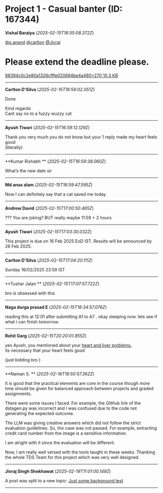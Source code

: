 # Project 1 - Casual banter (ID: 167344)

**Vishal Baraiya** (_2025-02-15T16:55:08.372Z_)

[@s.anand](/u/s.anand) [@carlton](/u/carlton) [@Jivraj](/u/jivraj)

# Please extend the deadline please.

[88394c0c2e80a1326cfffe020684be4a480×270 10.3 KB](https://europe1.discourse-cdn.com/flex013/uploads/iitm/original/3X/7/7/7742d688f4b033b15ac1a4af0c1f2eda19c31093.jpeg "88394c0c2e80a1326cfffe020684be4a")

---

**Carlton D'Silva** (_2025-02-15T16:56:02.051Z_)

Done 

Kind regards  
Cant say no to a fuzzy wuzzy cat

---

**Ayush Tiwari** (_2025-02-15T16:59:12.129Z_)

Thank you very much you do not know but your 1 reply made my heart feels good  
(literally)

---

**Kumar Rishabh ** (_2025-02-15T16:59:38.060Z_)

What’s the new date sir

---

**Md anas alam** (_2025-02-15T16:59:47.595Z_)

Now I can definitely say that a cat saved me today.

---

**Andrew David** (_2025-02-15T17:00:50.465Z_)

??? You are joking? BUT really maybe 11:59 + 2 hours

---

**Ayush Tiwari** (_2025-02-15T17:03:30.032Z_)

This project is due on 16 Feb 2025 EoD IST. Results will be announced by 26 Feb 2025.

---

**Carlton D'Silva** (_2025-02-15T17:04:20.111Z_)

Sunday 16/02/2025 23:59 IST

---

**Tushar Jalan ** (_2025-02-15T17:07:57.722Z_)

bro is obsessed with this

---

**Naga durga prasad E** (_2025-02-15T18:34:57.076Z_)

reading this at 12:01 after submitting A1 to A7 . okay sleeping now. lets see if what i can finish tomorrow.

---

**Rohit Garg** (_2025-02-15T20:20:01.955Z_)

yes Ayush, you mentioned about your [heart and liver problems.](https://discourse.onlinedegree.iitm.ac.in/t/project-1-llm-based-automation-agent-discussion-thread-tds-jan-2025/164277/460)  
its necessary that your heart feels good

(just kidding bro )

---

**Naman S. ** (_2025-02-16T18:50:57.362Z_)

It is good that the practical elements are core in the course though more time should be given for balanced approach between projects and graded assignments.

There were some issues I faced. For example, the GitHub link of the datagen.py was incorrect and I was confused due to the code not generating the expected outcome.

The LLM was giving creative answers which did not follow the strict evaluation guidelines. So, the case was not passed. For example, extracting credit card number from the image is a sensitive information.

I am alright with it since the evaluation will be different.

Now, I am really well versed with the tools taught in these weeks. Thanking the whole TDS Team for this project which was very well designed.

---

**Jivraj Singh Shekhawat** (_2025-02-19T11:01:00.149Z_)

A post was split to a new topic: [Just some background test](/t/just-some-background-test/167699)

---
